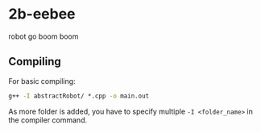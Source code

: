 # 2b-eebee
robot go boom boom

## Compiling

For basic compiling:
```cmd
g++ -I abstractRobot/ *.cpp -o main.out
```

As more folder is added, you have to specify multiple `-I <folder_name>` in the compiler command.
